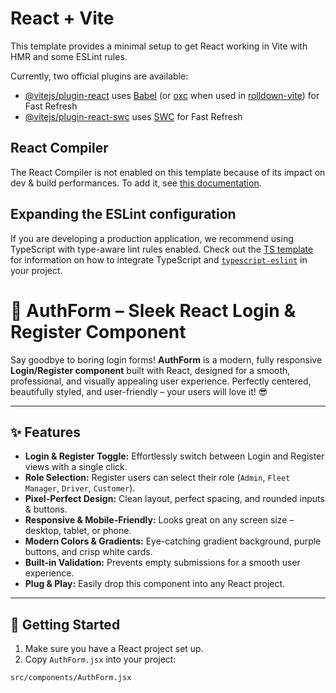 # React + Vite

This template provides a minimal setup to get React working in Vite with HMR and some ESLint rules.

Currently, two official plugins are available:

- [@vitejs/plugin-react](https://github.com/vitejs/vite-plugin-react/blob/main/packages/plugin-react) uses [Babel](https://babeljs.io/) (or [oxc](https://oxc.rs) when used in [rolldown-vite](https://vite.dev/guide/rolldown)) for Fast Refresh
- [@vitejs/plugin-react-swc](https://github.com/vitejs/vite-plugin-react/blob/main/packages/plugin-react-swc) uses [SWC](https://swc.rs/) for Fast Refresh

## React Compiler

The React Compiler is not enabled on this template because of its impact on dev & build performances. To add it, see [this documentation](https://react.dev/learn/react-compiler/installation).

## Expanding the ESLint configuration

If you are developing a production application, we recommend using TypeScript with type-aware lint rules enabled. Check out the [TS template](https://github.com/vitejs/vite/tree/main/packages/create-vite/template-react-ts) for information on how to integrate TypeScript and [`typescript-eslint`](https://typescript-eslint.io) in your project.
# 🚀 AuthForm – Sleek React Login & Register Component

Say goodbye to boring login forms! **AuthForm** is a modern, fully responsive **Login/Register component** built with React, designed for a smooth, professional, and visually appealing user experience. Perfectly centered, beautifully styled, and user-friendly – your users will love it! 😎

---

## ✨ Features

- **Login & Register Toggle:** Effortlessly switch between Login and Register views with a single click.  
- **Role Selection:** Register users can select their role (`Admin`, `Fleet Manager`, `Driver`, `Customer`).  
- **Pixel-Perfect Design:** Clean layout, perfect spacing, and rounded inputs & buttons.  
- **Responsive & Mobile-Friendly:** Looks great on any screen size – desktop, tablet, or phone.  
- **Modern Colors & Gradients:** Eye-catching gradient background, purple buttons, and crisp white cards.  
- **Built-in Validation:** Prevents empty submissions for a smooth user experience.  
- **Plug & Play:** Easily drop this component into any React project.  

---

## 🚀 Getting Started

1. Make sure you have a React project set up.
2. Copy `AuthForm.jsx` into your project:

```bash
src/components/AuthForm.jsx
